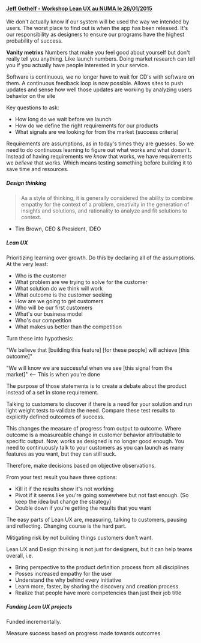 #### [Jeff Gothelf - Workshop Lean UX au NUMA le 26/01/2015](https://www.youtube.com/watch?v=bnPISc2aQFI)
We don't actually know if our system will be used the way we intended by users. The worst place to find out is when the app has been released. It's our responsibility as designers to ensure our programs have the highest probability of success.

**Vanity metrixs** Numbers that make you feel good about yourself but don't really tell you anything. Like launch numbers.
Doing market research can tell you if you actually have people interested in your service.

Software is continuous, we no longer have to wait for CD's with software on them. A continuous feedback loop is now possible. Allows sites to push updates and sense how well those updates are working by analyzing users behavior on the site

Key questions to ask:
* How long do we wait before we launch
* How do we define the right requirements for our products
* What signals are we looking for from the market (success criteria)

Requirements are assumptions, as in today's times they are guesses. So we need to do continuous learning to figure out what works and what doesn't. Instead of having requirements we *know* that works, we have requirements we *believe* that works. Which means testing something before building it to save time and resources.

##### Design thinking
> As a style of thinking, it is generally considered the ability to combine empathy for the context of a problem, creativity in the generation of insights and solutions, and rationality to analyze and fit solutions to context.
- Tim Brown, CEO & President, IDEO

##### Lean UX
Prioritizing learning over growth. Do this by declaring all of the assumptions. At the very least:
* Who is the customer
* What problem are we trying to solve for the customer
* What solution do we think will work
* What outcome is the customer seeking
* How are we going to get customers
* Who will be our first customers
* What's our business model
* Who's our competition
* What makes us better than the competition

Turn these into hypothesis:

 "We believe that
 [building this feature]
 [for these people]
 will achieve [this outcome]"

 "We will know we are successful when we see [this signal from the market]" <-- This is when you're done

 The purpose of those statements is to create a debate about the product instead of a set in stone requirement.

 Talking to customers to discover if there is a need for your solution and run light weight tests to validate the need. Compare these test results to explicitly defined outcomes of success.

 This changes the measure of progress from output to outcome. Where outcome is a measureable change in customer behavior attributable to specific output. Now, works as designed is no longer good enough. You need to continuously talk to your customers as you can launch as many features as you want, but they can still suck.

 Therefore, make decisions based on objective observations.

From your test result you have three options:
 * Kill it if the results show it's not working
 * Pivot if it seems like you're going somewhere but not fast enough. (So keep the idea but change the strategy)
 * Double down if you're getting the results that you want

The easy parts of Lean UX are, measuring, talking to customers, pausing and reflecting. Changing course is the hard part.

Mitigating risk by not building things customers don't want.

Lean UX and Design thinking is not just for designers, but it can help teams overall, i.e.
 * Bring perspective to the product definition process from all disciplines
 * Posses increased empathy for the user
 * Understand the why behind every initiative
 * Learn more, faster, by sharing the discovery and creation process.
 * Realize that people have more competencies than just their job title

##### Funding Lean UX projects
Funded incrementally.

Measure success based on progress made towards outcomes.
